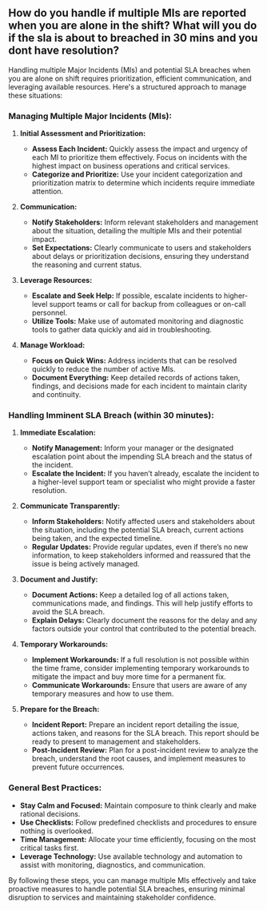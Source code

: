 ## How do you handle if multiple MIs are reported when you are alone in the shift? What will you do if the sla is about to breached in 30 mins and you dont have resolution?

Handling multiple Major Incidents (MIs) and potential SLA breaches when you are alone on shift requires prioritization, efficient communication, and leveraging available resources. Here's a structured approach to manage these situations:

### Managing Multiple Major Incidents (MIs):

1. **Initial Assessment and Prioritization:**
   - **Assess Each Incident:** Quickly assess the impact and urgency of each MI to prioritize them effectively. Focus on incidents with the highest impact on business operations and critical services.
   - **Categorize and Prioritize:** Use your incident categorization and prioritization matrix to determine which incidents require immediate attention.

2. **Communication:**
   - **Notify Stakeholders:** Inform relevant stakeholders and management about the situation, detailing the multiple MIs and their potential impact.
   - **Set Expectations:** Clearly communicate to users and stakeholders about delays or prioritization decisions, ensuring they understand the reasoning and current status.

3. **Leverage Resources:**
   - **Escalate and Seek Help:** If possible, escalate incidents to higher-level support teams or call for backup from colleagues or on-call personnel.
   - **Utilize Tools:** Make use of automated monitoring and diagnostic tools to gather data quickly and aid in troubleshooting.

4. **Manage Workload:**
   - **Focus on Quick Wins:** Address incidents that can be resolved quickly to reduce the number of active MIs.
   - **Document Everything:** Keep detailed records of actions taken, findings, and decisions made for each incident to maintain clarity and continuity.

### Handling Imminent SLA Breach (within 30 minutes):

1. **Immediate Escalation:**
   - **Notify Management:** Inform your manager or the designated escalation point about the impending SLA breach and the status of the incident.
   - **Escalate the Incident:** If you haven’t already, escalate the incident to a higher-level support team or specialist who might provide a faster resolution.

2. **Communicate Transparently:**
   - **Inform Stakeholders:** Notify affected users and stakeholders about the situation, including the potential SLA breach, current actions being taken, and the expected timeline.
   - **Regular Updates:** Provide regular updates, even if there’s no new information, to keep stakeholders informed and reassured that the issue is being actively managed.

3. **Document and Justify:**
   - **Document Actions:** Keep a detailed log of all actions taken, communications made, and findings. This will help justify efforts to avoid the SLA breach.
   - **Explain Delays:** Clearly document the reasons for the delay and any factors outside your control that contributed to the potential breach.

4. **Temporary Workarounds:**
   - **Implement Workarounds:** If a full resolution is not possible within the time frame, consider implementing temporary workarounds to mitigate the impact and buy more time for a permanent fix.
   - **Communicate Workarounds:** Ensure that users are aware of any temporary measures and how to use them.

5. **Prepare for the Breach:**
   - **Incident Report:** Prepare an incident report detailing the issue, actions taken, and reasons for the SLA breach. This report should be ready to present to management and stakeholders.
   - **Post-Incident Review:** Plan for a post-incident review to analyze the breach, understand the root causes, and implement measures to prevent future occurrences.

### General Best Practices:

- **Stay Calm and Focused:** Maintain composure to think clearly and make rational decisions.
- **Use Checklists:** Follow predefined checklists and procedures to ensure nothing is overlooked.
- **Time Management:** Allocate your time efficiently, focusing on the most critical tasks first.
- **Leverage Technology:** Use available technology and automation to assist with monitoring, diagnostics, and communication.

By following these steps, you can manage multiple MIs effectively and take proactive measures to handle potential SLA breaches, ensuring minimal disruption to services and maintaining stakeholder confidence.
